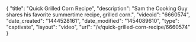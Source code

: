 {
    "title": "Quick Grilled Corn Recipe",
    "description": "Sam the Cooking Guy shares his favorite summertime recipe, grilled corn.",
    "videoid": "6660574",
    "date_created": "1444528161",
    "date_modified": "1454089610",
    "type": "captivate",
    "layout": "video",
    "url": "\/v\/quick-grilled-corn-recipe\/6660574"
}